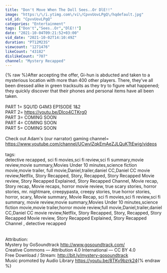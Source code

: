```yaml
---
title: "Don't Move When The Doll Sees..Or DlE!!"
image: "https:\/\/i.ytimg.com\/vi\/CpvvUovLPgQ\/hqdefault.jpg"
vid_id: "CpvvUovLPgQ"
categories: "Entertainment"
tags: ["Don't","Sees..Or","DlE!!"]
date: "2021-10-04T09:21:52+03:00"
vid_date: "2021-10-02T14:10:49Z"
duration: "PT12M23S"
viewcount: "1271476"
likeCount: "43182"
dislikeCount: "707"
channel: "Mystery Recapped"
---
```

{% raw %}After accepting the offer, Gi-hun is abducted and taken to a mysterious location with more than 400 other players. There, they’ve all been dressed alike in green tracksuits as they try to figure what happened; they quickly discover that their phones and personal items have all been taken.<br /><br />PART 1= SQU1D G4M3 EP1SODE 1&amp;2<br />PART 2= <a rel="nofollow" target="blank" href="https://youtu.be/Dlco4CTKrg0">https://youtu.be/Dlco4CTKrg0</a><br />PART 3= COMING SOON<br />PART 4= COMING SOON <br />PART 5= COMING SOON<br /><br />Check out Adam's (our narrator) gaming channel= <a rel="nofollow" target="blank" href="https://www.youtube.com/channel/UCwvlZqkEmAeZJLQuKTtEwjg/videos">https://www.youtube.com/channel/UCwvlZqkEmAeZJLQuKTtEwjg/videos</a><br /><br />tags:<br />detective recapped, sci fi movies,sci fi review,sci fi summary,movie review,movie summary,Movies Under 10 minutes,science fiction movie,movie trailer, full movie,Daniel,trailer,daniel CC,Daniel CC movie review,Netflix, Story Recapped, Story, Recapped, Story Recapped Movie review, Story Recapped Explained, Story Recapped Channel, Movie recap, Story recap, Movie recaps, horror movie review, true scary stories, horror stories, mr. nightmare, creepypasta, creepy stories, true horror stories, horror, scary, Movie summary, Movie Recap, sci fi movies,sci fi review,sci fi summary, movie review,movie summary,Movies Under 10 minutes,science fiction movie,movie trailer,horror movie review,full movie,Daniel,trailer,daniel CC,Daniel CC movie review,Netflix, Story Recapped, Story, Recapped, Story Recapped Movie review, Story Recapped Explained, Story Recapped Channel , detective recapped<br /><br /><br />Attribution:<br />Mystery by GoSoundtrack <a rel="nofollow" target="blank" href="http://www.gosoundtrack.com/">http://www.gosoundtrack.com/</a><br />Creative Commons — Attribution 4.0 International — CC BY 4.0<br />Free Download / Stream: <a rel="nofollow" target="blank" href="http://bit.ly/mystery-gosoundtrack">http://bit.ly/mystery-gosoundtrack</a><br />Music promoted by Audio Library <a rel="nofollow" target="blank" href="https://youtu.be/8TKy9bzrk24">https://youtu.be/8TKy9bzrk24</a>{% endraw %}
